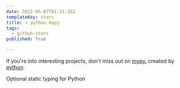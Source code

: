 ```yaml
---
date: 2022-05-07T01:31:35Z
templateKey: stars
title: ⭐ python mypy
tags:
  - github-stars
published: True

---
```


If you're into interesting projects, don't miss out on [mypy](https://github.com/python/mypy), created by [python](https://github.com/python).

Optional static typing for Python

